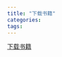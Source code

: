 ```yaml
---
title: "下载书籍"
categories:
tags:
---
```

<a href="./people-month-myth.epub" download="./people-month-myth.epub">下载书籍</a>
